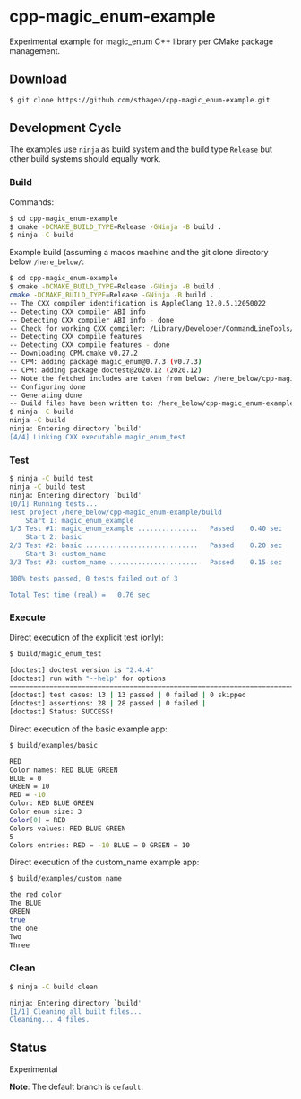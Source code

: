 # cpp-magic_enum-example

Experimental example for magic_enum C++ library per CMake package management.

## Download

```bash
$ git clone https://github.com/sthagen/cpp-magic_enum-example.git
```

## Development Cycle

The examples use `ninja` as build system and the build type `Release` but other build systems should equally work.

### Build

Commands:
```bash
$ cd cpp-magic_enum-example
$ cmake -DCMAKE_BUILD_TYPE=Release -GNinja -B build .
$ ninja -C build
```

Example build (assuming a macos machine and the git clone directory below `/here_below/`:
```bash
$ cd cpp-magic_enum-example
$ cmake -DCMAKE_BUILD_TYPE=Release -GNinja -B build .
cmake -DCMAKE_BUILD_TYPE=Release -GNinja -B build .
-- The CXX compiler identification is AppleClang 12.0.5.12050022
-- Detecting CXX compiler ABI info
-- Detecting CXX compiler ABI info - done
-- Check for working CXX compiler: /Library/Developer/CommandLineTools/usr/bin/c++ - skipped
-- Detecting CXX compile features
-- Detecting CXX compile features - done
-- Downloading CPM.cmake v0.27.2
-- CPM: adding package magic_enum@0.7.3 (v0.7.3)
-- CPM: adding package doctest@2020.12 (2020.12)
-- Note the fetched includes are taken from below: /here_below/cpp-magic_enum-example/build/_deps
-- Configuring done
-- Generating done
-- Build files have been written to: /here_below/cpp-magic_enum-example/build
$ ninja -C build
ninja -C build
ninja: Entering directory `build'
[4/4] Linking CXX executable magic_enum_test
```

### Test

```bash
$ ninja -C build test
ninja -C build test
ninja: Entering directory `build'
[0/1] Running tests...
Test project /here_below/cpp-magic_enum-example/build
    Start 1: magic_enum_example
1/3 Test #1: magic_enum_example ...............   Passed    0.40 sec
    Start 2: basic
2/3 Test #2: basic ............................   Passed    0.20 sec
    Start 3: custom_name
3/3 Test #3: custom_name ......................   Passed    0.15 sec

100% tests passed, 0 tests failed out of 3

Total Test time (real) =   0.76 sec
```

### Execute

Direct execution of the explicit test (only):
```bash
$ build/magic_enum_test

[doctest] doctest version is "2.4.4"
[doctest] run with "--help" for options
===============================================================================
[doctest] test cases: 13 | 13 passed | 0 failed | 0 skipped
[doctest] assertions: 28 | 28 passed | 0 failed |
[doctest] Status: SUCCESS!
```

Direct execution of the basic example app:
```bash
$ build/examples/basic

RED
Color names: RED BLUE GREEN
BLUE = 0
GREEN = 10
RED = -10
Color: RED BLUE GREEN
Color enum size: 3
Color[0] = RED
Colors values: RED BLUE GREEN
5
Colors entries: RED = -10 BLUE = 0 GREEN = 10
```
Direct execution of the custom_name example app:
```bash
$ build/examples/custom_name

the red color
The BLUE
GREEN
true
the one
Two
Three
```

### Clean

```bash
$ ninja -C build clean

ninja: Entering directory `build'
[1/1] Cleaning all built files...
Cleaning... 4 files.
```

## Status
Experimental

**Note**: The default branch is `default`.
